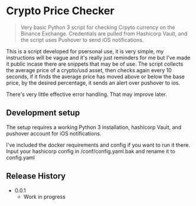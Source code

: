 # Crypto Price Checker
> Very basic Python 3 script for checking Crpyto currency on the Binance Exchange. Credentials are pulled from Hashicorp Vault, and the script uses Pushover to send iOS notifications.

This is a script developed for psersonal use, it is very simple, my instructions will be vague and it's really just reminders for me but I've made it public incase there are snippets that may be of use. The script collects the average price of a crypto/usd asset, then checks again every 10 seconds, if it finds the average price has moved above or below the base price, by the desired percentage, it sends an alert over pushover to ios.

There's very little effective error handling. That may improve later.

## Development setup
The setup requires a working Python 3 installation, hashicorp Vault, and pushover account for iOS notifications. 

I've included the docker requirements and config if you want to run it there.
Input your hashicorp config in /conf/config.yaml.bak and rename it to config.yaml

## Release History

* 0.0.1
    * Work in progress
